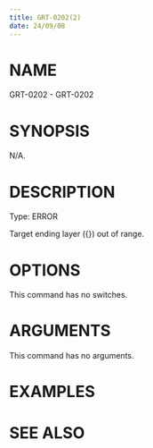 ```yaml
---
title: GRT-0202(2)
date: 24/09/08
---
```


# NAME

GRT-0202 - GRT-0202

# SYNOPSIS

N/A.

# DESCRIPTION

Type: ERROR

Target ending layer ({}) out of range.

# OPTIONS

This command has no switches.

# ARGUMENTS

This command has no arguments.

# EXAMPLES

# SEE ALSO
